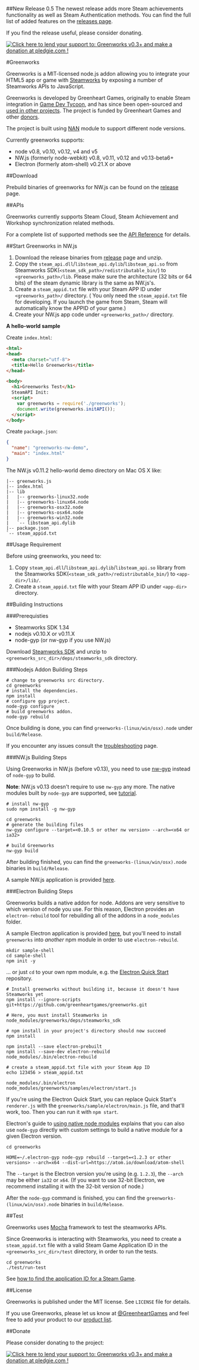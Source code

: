 ##New Release 0.5
The newest release adds more Steam achievements functionality as well as Steam Authentication methods. You can find the full list of added features on the [releases page](https://github.com/greenheartgames/greenworks/releases).

If you find the release useful, please consider donating.

<a href='https://pledgie.com/campaigns/27218'><img alt='Click here to lend your support to: Greenworks v0.3+ and make a donation at pledgie.com !' src='https://pledgie.com/campaigns/27218.png?skin_name=chrome' border='0' ></a>

#Greenworks

Greenworks is a MIT-licensed node.js addon allowing you to integrate your HTML5 app or game with [Steamworks](http://www.steampowered.com/steamworks/) by exposing a number of Steamworks APIs to JavaScript.

Greenworks is developed by Greenheart Games, originally to enable Steam integration in [Game Dev Tycoon](http://www.greenheartgames.com/app/game-dev-tycoon/), and has since been open-sourced and [used in other projects](https://github.com/greenheartgames/greenworks/wiki/Apps-games-using-greenworks). The project is funded by Greenheart Games and other [donors](https://pledgie.com/campaigns/27218#donors).

The project is built using [NAN](https://github.com/nodejs/nan) module to support different node versions.

Currently greenworks supports:

* node v0.8, v0.10, v0.12, v4 and v5
* NW.js (formerly node-webkit) v0.8, v0.11, v0.12 and v0.13-beta6+
* Electron (formerly atom-shell) v0.21.X or above

##Download

Prebuild binaries of greenworks for NW.js can be found on
the [release](https://github.com/greenheartgames/greenworks/releases) page.

##APIs

Greenworks currently supports Steam Cloud, Steam Achievement and Workshop synchronization related methods.

For a complete list of supported methods see the [API Reference](https://github.com/greenheartgames/greenworks/wiki/API-Reference)
for details.

##Start Greenworks in NW.js

1. Download the release binaries from [release](https://github.com/greenheartgames/greenworks/releases) page and unzip.
2. Copy the `steam_api.dll`/`libsteam_api.dylib`/`libsteam_api.so` from Steamworks SDK(`<steam_sdk_path>/redistributable_bin/`) to
`<greenworks_path>/lib`. Please make sure the architecture (32 bits or 64 bits) of the steam dynamic library is the same as NW.js's.
3. Create a `steam_appid.txt` file with your Steam APP ID under `<greenworks_path>/` directory. (
    You only need the `steam_appid.txt` file for developing. If you launch the game from Steam, Steam will automatically know the APPID of your game.)
4. Create your NW.js app code under `<greenworks_path>/` directory.

**A hello-world sample**

Create `index.html`:

```html
<html>
<head>
  <meta charset="utf-8">
  <title>Hello Greenworks</title>
</head>

<body>
  <h1>Greenworks Test</h1>
  SteamAPI Init:
  <script>
    var greenworks = require('./greenworks');
    document.write(greenworks.initAPI());
  </script>
</body>
```

Create `package.json`:

```json
{
  "name": "greenworks-nw-demo",
  "main": "index.html"
}
```

The NW.js v0.11.2 hello-world demo directory on Mac OS X like:
```
|-- greenworks.js
|-- index.html
|-- lib
|   |-- greenworks-linux32.node
|   |-- greenworks-linux64.node
|   |-- greenworks-osx32.node
|   |-- greenworks-osx64.node
|   |-- greenworks-win32.node
|   `-- libsteam_api.dylib
|-- package.json
`-- steam_appid.txt
```

##Usage Requirement

Before using greenworks, you need to:

1. Copy `steam_api.dll`/`libsteam_api.dylib`/`libsteam_api.so` library from the Steamworks SDK(`<steam_sdk_path>/redistributable_bin/`)
to `<app-dir>/lib/`.
2. Create a `steam_appid.txt` file with your Steam APP ID under `<app-dir>` directory.


##Building Instructions

###Prerequisties

* Steamworks SDK 1.34
* nodejs v0.10.X or v0.11.X
* node-gyp (or nw-gyp if you use NW.js)

Download [Steamworks SDK](https://partner.steamgames.com/) and unzip to `<greenworks_src_dir>/deps/steamworks_sdk`
directory.

###Nodejs Addon Building Steps

```shell
# change to greenworks src directory.
cd greenworks
# install the dependencies.
npm install
# configure gyp project.
node-gyp configure
# build greenworks addon.
node-gyp rebuild
```

Once building is done, you can find `greenworks-(linux/win/osx).node` under
`build/Release`.

If you encounter any issues consult the
[troubleshooting](https://github.com/greenheartgames/greenworks/wiki/Troubleshooting) page.

###NW.js Building Steps

Using Greenworks in NW.js (before v0.13), you need to use [nw-gyp](https://github.com/nwjs/nw-gyp)
instead of `node-gyp` to build.

**Note**:
NW.js v0.13 doesn't require to use `nw-gyp` any more. The native modules built by
`node-gyp` are supported, see [tutorial](https://groups.google.com/forum/#!msg/nwjs-general/UqEq8ito2gI/W-ld9LSoDQAJ).

```shell
# install nw-gyp
sudo npm install -g nw-gyp

cd greenworks
# generate the building files
nw-gyp configure --target=<0.10.5 or other nw version> --arch=<x64 or ia32>

# build Greenworks
nw-gyp build
```

After building finished, you can find the `greenworks-(linux/win/osx).node` binaries in `build/Release`.

A sample NW.js application is provided [here](https://github.com/greenheartgames/greenworks/tree/master/samples/nw.js).


###Electron Building Steps

Greenworks builds a native addon for node. Addons are very sensitive to which version of node you use. For this reason, Electron provides an `electron-rebuild` tool for rebuilding all of the addons in a `node_modules` folder.

A sample Electron application is provided [here](https://github.com/greenheartgames/greenworks/tree/master/samples/electron), but you'll need to install `greenworks` into _another_ npm module in order to use `electron-rebuild`.

```shell
mkdir sample-shell
cd sample-shell
npm init -y
```

... or just `cd` to your own npm module, e.g. the [Electron Quick Start](https://github.com/electron/electron-quick-start) repository.

```shell
# Install greenworks without building it, because it doesn't have Steamworks yet
npm install --ignore-scripts git+https://github.com/greenheartgames/greenworks.git

# Here, you must install Steamworks in node_modules/greenworks/deps/steamworks_sdk

# npm install in your project's directory should now succeed
npm install

npm install --save electron-prebuilt
npm install --save-dev electron-rebuild
node_modules/.bin/electron-rebuild

# create a steam_appid.txt file with your Steam App ID
echo 123456 > steam_appid.txt

node_modules/.bin/electron node_modules/greenworks/samples/electron/start.js

```

If you're using the Electron Quick Start, you can replace Quick Start's `renderer.js` with the `greenworks/sample/electron/main.js` file, and that'll work, too. Then you can run it with `npm start`.

Electron's guide to [using native node modules](http://electron.atom.io/docs/tutorial/using-native-node-modules/) explains that you can also use `node-gyp` directly with custom settings to build a native module for a given Electron version.

```shell
cd greenworks

HOME=~/.electron-gyp node-gyp rebuild --target=<1.2.3 or other versions> --arch=x64 --dist-url=https://atom.io/download/atom-shell
```

The `--target` is the Electron version you're using (e.g. `1.2.3`), the `--arch` may be either `ia32` or `x64`. (If you want to use 32-bit Electron, we recommend installing it with the 32-bit version of node.)

After the `node-gyp` command is finished, you can find the `greenworks-(linux/win/osx).node` binaries in `build/Release`.

##Test

Greenworks uses [Mocha](http://visionmedia.github.io/mocha/) framework to test the steamworks APIs.

Since Greenworks is interacting with Steamworks, you need to create a `steam_appid.txt` file with
a valid Steam Game Application ID in the `<greenworks_src_dir>/test` directory, in order to run the tests.

```shell
cd greenworks
./test/run-test
```

See [how to find the application ID for a Steam Game](https://support.steampowered.com/kb_article.php?ref=3729-WFJZ-4175).

##License

Greenworks is published under the MIT license. See `LICENSE` file for details.

If you use Greenworks, please let us know at [@GreenheartGames](https://twitter.com/GreenheartGames) and feel free to add your product to our [product list](https://github.com/greenheartgames/greenworks/wiki/Apps-games-using-greenworks).

##Donate

Please consider donating to the project:

<a href='https://pledgie.com/campaigns/27218'><img alt='Click here to lend your support to: Greenworks v0.3+ and make a donation at pledgie.com !' src='https://pledgie.com/campaigns/27218.png?skin_name=chrome' border='0' ></a>
